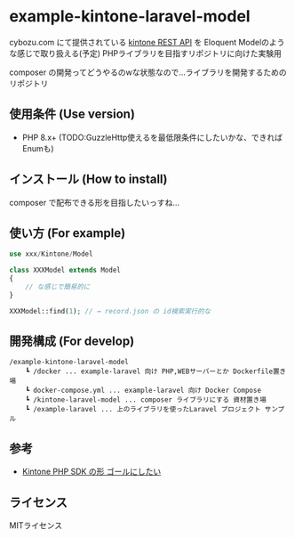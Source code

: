 # example-kintone-laravel-model

cybozu.com にて提供されている [kintone REST API](https://cybozudev.zendesk.com/hc/ja/categories/200147600-kintone-API) を Eloquent Modelのような感じで取り扱える(予定) PHPライブラリを目指すリポジトリに向けた実験用  

composer の開発ってどうやるのwな状態なので...ライブラリを開発するためのリポジトリ

## 使用条件 (Use version)

- PHP 8.x+ (TODO:GuzzleHttp使えるを最低限条件にしたいかな、できればEnumも)

## インストール (How to install)
composer で配布できる形を目指したいっすね...

## 使い方 (For example)
```php
use xxx/Kintone/Model

class XXXModel extends Model
{
    // な感じで簡易的に
}

XXXModel::find(1); // → record.json の id検索実行的な
```

## 開発構成 (For develop)
```text
/example-kintone-laravel-model
    ┗ /docker ... example-laravel 向け PHP,WEBサーバーとか Dockerfile置き場
    ┗ docker-compose.yml ... example-laravel 向け Docker Compose
    ┗ /kintone-laravel-model ... composer ライブラリにする 資材置き場
    ┗ /example-laravel ... 上のライブラリを使ったLaravel プロジェクト サンプル
```

## 参考
- [Kintone PHP SDK の形 ゴールにしたい](https://github.com/hissy/kintone-php)

## ライセンス
MITライセンス